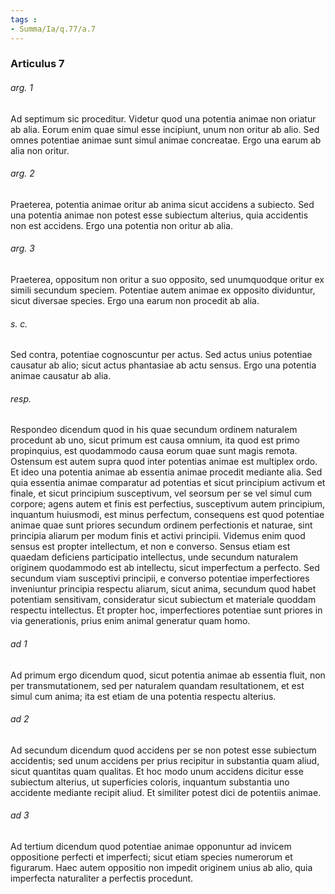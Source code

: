 ```yaml
---
tags : 
- Summa/Ia/q.77/a.7
---
```


### Articulus 7

###### arg. 1
Ad septimum sic proceditur. Videtur quod una potentia animae non oriatur ab alia. Eorum enim quae simul esse incipiunt, unum non oritur ab alio. Sed omnes potentiae animae sunt simul animae concreatae. Ergo una earum ab alia non oritur.

###### arg. 2
Praeterea, potentia animae oritur ab anima sicut accidens a subiecto. Sed una potentia animae non potest esse subiectum alterius, quia accidentis non est accidens. Ergo una potentia non oritur ab alia.

###### arg. 3
Praeterea, oppositum non oritur a suo opposito, sed unumquodque oritur ex simili secundum speciem. Potentiae autem animae ex opposito dividuntur, sicut diversae species. Ergo una earum non procedit ab alia.

###### s. c.
Sed contra, potentiae cognoscuntur per actus. Sed actus unius potentiae causatur ab alio; sicut actus phantasiae ab actu sensus. Ergo una potentia animae causatur ab alia.

###### resp.
Respondeo dicendum quod in his quae secundum ordinem naturalem procedunt ab uno, sicut primum est causa omnium, ita quod est primo propinquius, est quodammodo causa eorum quae sunt magis remota. Ostensum est autem supra quod inter potentias animae est multiplex ordo. Et ideo una potentia animae ab essentia animae procedit mediante alia. Sed quia essentia animae comparatur ad potentias et sicut principium activum et finale, et sicut principium susceptivum, vel seorsum per se vel simul cum corpore; agens autem et finis est perfectius, susceptivum autem principium, inquantum huiusmodi, est minus perfectum, consequens est quod potentiae animae quae sunt priores secundum ordinem perfectionis et naturae, sint principia aliarum per modum finis et activi principii. Videmus enim quod sensus est propter intellectum, et non e converso. Sensus etiam est quaedam deficiens participatio intellectus, unde secundum naturalem originem quodammodo est ab intellectu, sicut imperfectum a perfecto. Sed secundum viam susceptivi principii, e converso potentiae imperfectiores inveniuntur principia respectu aliarum, sicut anima, secundum quod habet potentiam sensitivam, consideratur sicut subiectum et materiale quoddam respectu intellectus. Et propter hoc, imperfectiores potentiae sunt priores in via generationis, prius enim animal generatur quam homo.

###### ad 1
Ad primum ergo dicendum quod, sicut potentia animae ab essentia fluit, non per transmutationem, sed per naturalem quandam resultationem, et est simul cum anima; ita est etiam de una potentia respectu alterius.

###### ad 2
Ad secundum dicendum quod accidens per se non potest esse subiectum accidentis; sed unum accidens per prius recipitur in substantia quam aliud, sicut quantitas quam qualitas. Et hoc modo unum accidens dicitur esse subiectum alterius, ut superficies coloris, inquantum substantia uno accidente mediante recipit aliud. Et similiter potest dici de potentiis animae.

###### ad 3
Ad tertium dicendum quod potentiae animae opponuntur ad invicem oppositione perfecti et imperfecti; sicut etiam species numerorum et figurarum. Haec autem oppositio non impedit originem unius ab alio, quia imperfecta naturaliter a perfectis procedunt.

